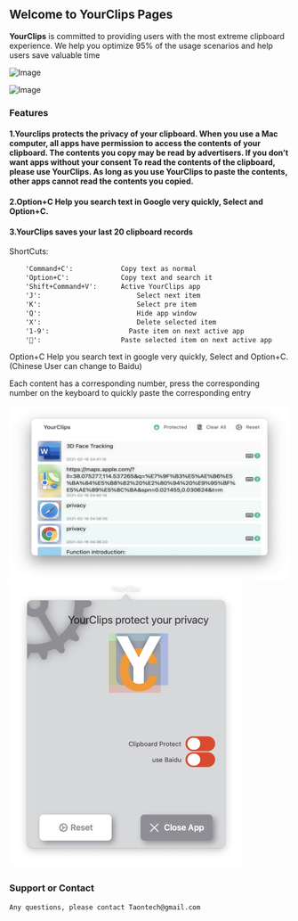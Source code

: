 ## Welcome to YourClips Pages

**YourClips** is committed to providing users with the most extreme clipboard experience. We help you optimize 95% of the usage scenarios and help users save valuable time

![Image](clips/33.png)

![Image](clips/44.png)

### Features

#### 1.**Yourclips** protects the privacy of your clipboard. When you use a Mac computer, all apps have permission to access the contents of your clipboard. The contents you copy may be read by advertisers. If you don’t want apps without your consent To read the contents of the clipboard, please use YourClips. As long as you use YourClips to paste the contents, other apps cannot read the contents you copied.

#### 2.Option+C Help you search text in Google very quickly, Select and Option+C. 
#### 3.**YourClips** saves your last 20 clipboard records

ShortCuts:

```
    'Command+C':        	Copy text as normal
    'Option+C':        		Copy text and search it
    'Shift+Command+V':  	Active YourClips app
    'J':            			Select next item
    'K':            			Select pre item
    'Q':            			Hide app window
    'X':            			Delete selected item
    '1-9':         			  Paste item on next active app
    '􀅇':           			Paste selected item on next active app
```
Option+C Help you search text in google very quickly, Select and Option+C. (Chinese User can change to Baidu)

Each content has a corresponding number, press the corresponding number on the keyboard to quickly paste the corresponding entry

<img src="clips/1613464977028.jpg" alt="Image" style="zoom:50%;" />

<img src="clips/1613465180262.jpg" alt="Image" style="zoom:50%;" />

### Support or Contact

```
Any questions, please contact Taontech@gmail.com
```

